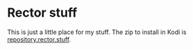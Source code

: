 # Rector stuff

This is just a little place for my stuff. The zip to install in Kodi is [repository.rector.stuff](https://github.com/rmrector/repository.rector.stuff/raw/master/repository.rector.stuff/repository.rector.stuff-1.0.0.zip).
